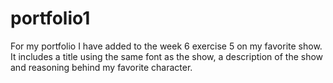 # portfolio1

For my portfolio I have added to the week 6 exercise 5 on my favorite show. It includes a title using the same font as the show, a description of the show and reasoning behind my favorite character.
